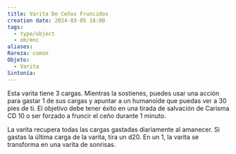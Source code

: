 ```yaml
---
title: Varita De Ceños Fruncidos
creation date: 2024-03-05 18:00
tags:
  - type/object
  - om/enc
aliases: 
Rareza: común
Objeto:
  - Varita
Sintonía:
---
```

Esta varita tiene 3 cargas. Mientras la sostienes, puedes usar una acción para gastar 1 de sus cargas y apuntar a un humanoide que puedas ver a 30 pies de ti. El objetivo debe tener éxito en una tirada de salvación de Carisma CD 10 o ser forzado a fruncir el ceño durante 1 minuto.

La varita recupera todas las cargas gastadas diariamente al amanecer. Si gastas la última carga de la varita, tira un d20. En un 1, la varita se transforma en una varita de sonrisas.